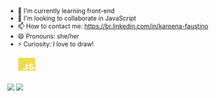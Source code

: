 - 🌱 I'm currently learning front-end
- 👯 I'm looking to collaborate in JavaScript
- 📫 How to contact me: https://br.linkedin.com/in/karoena-faustino
- 😄 Pronouns: she/her
- ⚡ Curiosity: I love to draw!
  <div style="display: inline_block"><br>
  <img align="center" alt="Rafa-Js" height="30" width="40" src="https://raw.githubusercontent.com/devicons/devicon/master/icons/javascript/javascript-plain.svg">

</div>
  
  ##
 
<div> 

  <a href="https://instagram.com/karoenaohana" target="_blank"><img src="https://img.shields.io/badge/-Instagram-%23E4405F?style=for-the-badge&logo=instagram&logoColor=white" target="_blank"></a>
  <a href="https://br.linkedin.com/in/karoena-faustino" target="_blank"><img src="https://img.shields.io/badge/-LinkedIn-%230077B5?style=for-the-badge&logo=linkedin&logoColor=white" target="_blank"></a> 
  
</div>
